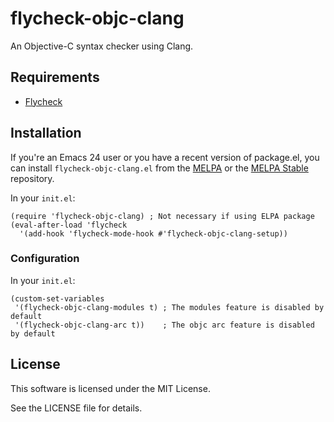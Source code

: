 # flycheck-objc-clang

An Objective-C syntax checker using Clang.

## Requirements

* [Flycheck](http://www.flycheck.org/)

## Installation

If you're an Emacs 24 user or you have a recent version of package.el, you can install `flycheck-objc-clang.el` from the [MELPA](https://melpa.org/) or the [MELPA Stable](https://stable.melpa.org/) repository.

In your `init.el`:

```elisp
(require 'flycheck-objc-clang) ; Not necessary if using ELPA package
(eval-after-load 'flycheck
  '(add-hook 'flycheck-mode-hook #'flycheck-objc-clang-setup))
```

### Configuration

In your `init.el`:

``` elisp
(custom-set-variables
 '(flycheck-objc-clang-modules t) ; The modules feature is disabled by default
 '(flycheck-objc-clang-arc t))    ; The objc arc feature is disabled by default
```

## License

This software is licensed under the MIT License.

See the LICENSE file for details.
